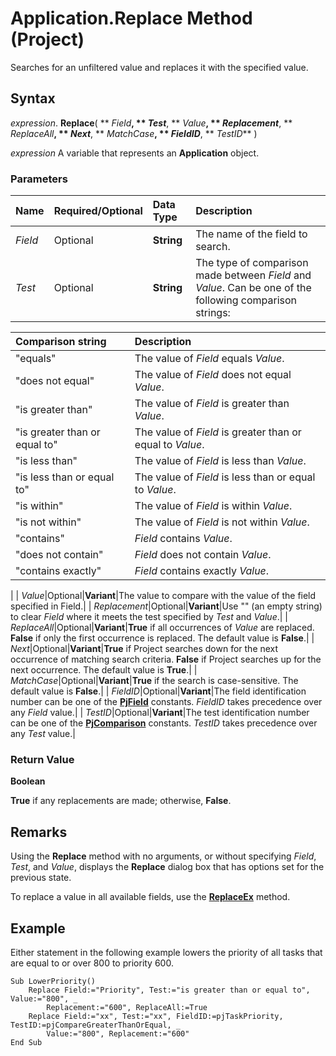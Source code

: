 
# Application.Replace Method (Project)

Searches for an unfiltered value and replaces it with the specified value.


## Syntax

 _expression_. **Replace**( ** _Field_**, ** _Test_**, ** _Value_**, ** _Replacement_**, ** _ReplaceAll_**, ** _Next_**, ** _MatchCase_**, ** _FieldID_**, ** _TestID_** )

 _expression_ A variable that represents an **Application** object.


### Parameters



|**Name**|**Required/Optional**|**Data Type**|**Description**|
|:-----|:-----|:-----|:-----|
| _Field_|Optional|**String**|The name of the field to search.|
| _Test_|Optional|**String**|The type of comparison made between  _Field_ and _Value_. Can be one of the following comparison strings: 

|**Comparison string**|**Description**|
|:-----|:-----|
|"equals"|The value of  _Field_ equals _Value_.|
|"does not equal"|The value of  _Field_ does not equal _Value_.|
|"is greater than"|The value of  _Field_ is greater than _Value_.|
|"is greater than or equal to"|The value of  _Field_ is greater than or equal to _Value_.|
|"is less than"|The value of  _Field_ is less than _Value_.|
|"is less than or equal to"|The value of  _Field_ is less than or equal to _Value_.|
|"is within"|The value of  _Field_ is within _Value_.|
|"is not within"|The value of  _Field_ is not within _Value_.|
|"contains"| _Field_ contains _Value_.|
|"does not contain"| _Field_ does not contain _Value_.|
|"contains exactly"| _Field_ contains exactly _Value_.|
|
| _Value_|Optional|**Variant**|The value to compare with the value of the field specified in Field.|
| _Replacement_|Optional|**Variant**|Use "" (an empty string) to clear  _Field_ where it meets the test specified by _Test_ and _Value_.|
| _ReplaceAll_|Optional|**Variant**|**True** if all occurrences of _Value_ are replaced. **False** if only the first occurrence is replaced. The default value is **False**.|
| _Next_|Optional|**Variant**|**True** if Project searches down for the next occurrence of matching search criteria. **False** if Project searches up for the next occurrence. The default value is **True**.|
| _MatchCase_|Optional|**Variant**|**True** if the search is case-sensitive. The default value is **False**.|
| _FieldID_|Optional|**Variant**|The field identification number can be one of the  **[PjField](f0df0929-921c-1f33-ab42-192efdaeb64d.md)** constants. _FieldID_ takes precedence over any _Field_ value.|
| _TestID_|Optional|**Variant**|The test identification number can be one of the  **[PjComparison](80a06c71-4cb7-a83c-16bb-36fb97bbc495.md)** constants. _TestID_ takes precedence over any _Test_ value.|

### Return Value

 **Boolean**

 **True** if any replacements are made; otherwise, **False**.


## Remarks

Using the  **Replace** method with no arguments, or without specifying _Field_,  _Test_, and  _Value_, displays the  **Replace** dialog box that has options set for the previous state.

To replace a value in all available fields, use the  **[ReplaceEx](af284688-0701-abc7-4d04-b258957fa9dc.md)** method.


## Example

Either statement in the following example lowers the priority of all tasks that are equal to or over 800 to priority 600.


```
Sub LowerPriority() 
    Replace Field:="Priority", Test:="is greater than or equal to", Value:="800", _ 
        Replacement:="600", ReplaceAll:=True 
    Replace Field:="xx", Test:="xx", FieldID:=pjTaskPriority, TestID:=pjCompareGreaterThanOrEqual, _ 
        Value:="800", Replacement:="600" 
End Sub
```


